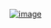 
[![image](https://github.com/imvickykumar999/open.source.threads/assets/50515418/acae46db-72b7-47d7-8dfe-55c46ab6292a)](https://mastodon.social/@imvickykumar999/111486885678077697)
